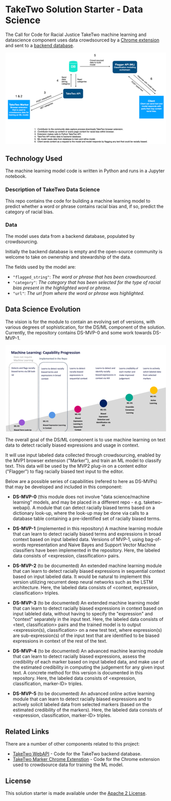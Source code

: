 # TakeTwo Solution Starter - Data Science

The Call for Code for Racial Justice TakeTwo machine learning and datascience component uses data crowdsourced by a [Chrome extension](https://github.com/Call-for-Code-for-Racial-Justice/taketwo-marker-chromeextension/blob/main/README.md) and sent to a [backend database](https://github.com/Call-for-Code-for-Racial-Justice/taketwo-webapi/blob/main/README.md).

![](https://raw.githubusercontent.com/Call-for-Code-for-Racial-Justice/TakeTwo/main/images/architecture-overview.png)

## Technology Used

The machine learning model code is written in Python and runs in a Jupyter notebook.

### Description of TakeTwo Data Science

This repo contains the code for building a machine learning model to predict whether a word or phrase contains racial bias and, if so, predict the category of racial bias.

### Data

The model uses data from a backend database, populated by crowdsourcing.

Initially the backend database is empty and the open-source community is welcome to take on ownership and stewardship of the data.

The fields used by the model are:

- ``"flagged_string"``: *The word or phrase that has been crowdsourced.*
- ``"category"``: *The category that has been selected for the type of racial bias present in the highlighted word or phrase.*
- ``"url"``: *The url from where the word or phrase was highlighted.*


## Data Science Evolution
The vision is for the module to contain an evolving set of versions, with various degrees of sophistication, for the DS/ML component of the solution. Currently, the repository contains DS-MVP-0 and some work towards DS-MVP-1.

![](/images/datascience-prog.png)

The overall goal of the DS/ML component is to use machine learning on text data to detect racially biased expressions and usage in context.

It will use input labeled data collected through crowdsourcing, enabled by the MVP1 browser extension ("Marker"), and train an ML model to classify text. This data will be used by the MVP2 plug-in on a content editor ("Flagger") to flag racially biased text input to the editor.

Below are a possible series of capabilities (refered to here as DS-MVPs) that may be developed and included in this component:

- **DS-MVP-0** (this module does not involve "data science/machine learning" models, and may be placed in a different repo - e.g. taketwo-webapi). A module that can detect racially biased terms based on a dictionary look-up, where the look-up may be done via calls to a database table containing a pre-identified set of racially biased terms.

- **DS-MVP-1** (implemented in this repository) A machine learning module that can learn to detect racially biased terms and expressions in broad context based on input labeled data. Versions of MVP-1, using bag-of-words representation and Naive Bayes and Support Vector Machine classifiers have been implemented in the repository. Here, the labeled data consists of <expression, classification> pairs.

- **DS-MVP-2** (to be documented) An extended machine learning module that can learn to detect racially biased expressions in sequential context based on input labeled data. It would be natural to implement this version utilizing recurrent deep neural networks such as the LSTM architecture. Here, the labeled data consists of <context, expression, classification> triples.

- **DS-MVP-3** (to be documented) An extended machine learning model that can learn to detect racially biased expressions in context based on input lableled data, without having to specify the "expression" and "context" separately in the input text. Here, the labeled data consists of <text, classification> pairs and the trained model is to output <expression(s), classification> on a new test text, where expression(s) are sub-expression(s) of the input text that are identified to be biased expressions in context of the rest of the text.

- **DS-MVP-4** (to be documented) An advanced machine learning module that can learn to detect racially biased expressions, assess the credibility of each marker based on input labeled data, and make use of the estimated credibility in computing the judgement for any given input text. A concrete method for this version is documented in this repository. Here, the labeled data consists of <expression, classification, marker-ID> triples.

- **DS-MVP-5** (to be documented) An advanced online active learning module that can learn to detect racially biased expressions and to actively solicit labeled data from selected markers (based on the estimated credibility of the markers). Here, the labeled data consists of <expression, classification, marker-ID> triples.

## Related Links

There are a number of other components related to this project:

- [TakeTwo WebAPI](https://github.com/Call-for-Code-for-Racial-Justice/taketwo-webapi/blob/main/README.md) - Code for the TakeTwo backend database.
- [TakeTwo Marker Chrome Extenstion](https://github.com/Call-for-Code-for-Racial-Justice/taketwo-marker-chromeextension/blob/main/README.md) - Code for the Chrome extension used to crowdsource data for training the ML model.

## License

This solution starter is made available under the [Apache 2 License](LICENSE).
